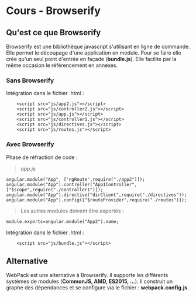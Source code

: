 # Cours - Browserify
## Qu'est ce que Browserify
Browserify est une bibliothèque javascript s'utilisant en ligne de commande.
Elle permet le découpage d'une application en module.
Pour se faire elle crée qu'un seul point d'entrée en façade (__bundle.js__).
Elle facilite par la même occasion le référencement en annexes.

### Sans Browserify
Intégration dans le fichier .html :
```
    <script src="js/app2.js"></script>
    <script src="js/controller2.js"></script>
    <script src="js/app.js"></script>
    <script src="js/controller1.js"></script>
    <script src="js/directives.js"></script>
    <script src="js/routes.js"></script>
```


### Avec Browserify
Phase de réfraction de code :
> _app.js_
```
angular.module("App", ['ngRoute',require("./app2")]);
angular.module("App").controller("App1Controller", ["$scope",require("./controller1")]);
angular.module("App").directive("dirClient",require("./directives"));
angular.module("App").config(["$routeProvider",require("./routes")]);
```
> Les autres modules doivent être exportés :
```
module.exports=angular.module("App2").name;
```

Intégration dans le fichier .html :
```
    <script src="js/bundle.js"></script>
```

## Alternative
WebPack est une alternative à Browserify.
Il supporte les différents systèmes de modules (__CommonJS, AMD, ES2015, ...__).
Il construit un graphe des dépendances et se configure via le fichier : __webpack.config.js__.
